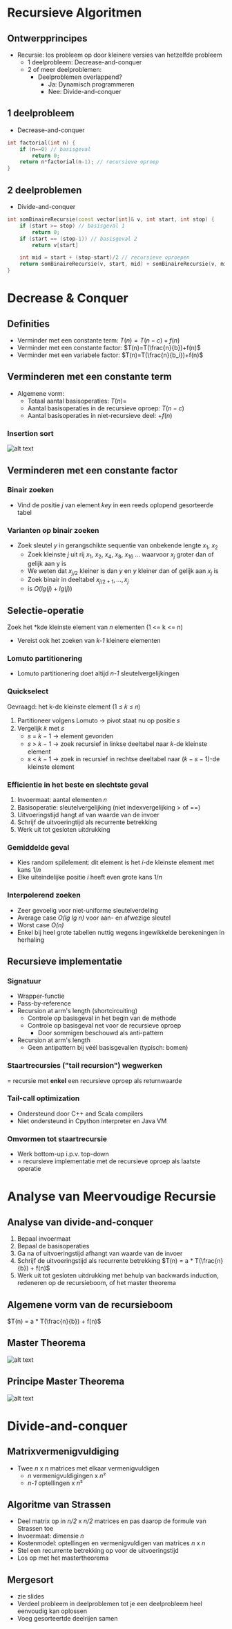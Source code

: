 # Recursieve Algoritmen

## Ontwerpprincipes

* Recursie: los probleem op door kleinere versies van hetzelfde probleem
    * 1 deelprobleem: Decrease-and-conquer
    * 2 of meer deelproblemen:
        * Deelproblemen overlappend?
            * Ja: Dynamisch programmeren
            * Nee: Divide-and-conquer

## 1 deelprobleem

* Decrease-and-conquer
```cpp
int factorial(int n) {
    if (n==0) // basisgeval
        return 0;
    return n*factorial(n-1); // recursieve oproep
}
```

## 2 deelproblemen

* Divide-and-conquer

```cpp
int somBinaireRecursie(const vector[int]& v, int start, int stop) {
    if (start >= stop) // basisgeval 1
        return 0;
    if (start == (stop-1)) // basisgeval 2
        return v[start]

    int mid = start + (stop-start)/2 // recursieve oproepen
    return somBinaireRecursie(v, start, mid) + somBinaireRecursie(v, mid, stop)
}
```

# Decrease & Conquer

## Definities

* Verminder met een constante term: $T(n) = T(n-c)+f(n)$
* Verminder met een constante factor: $T(n)=T(\frac{n}{b})+f(n)$
* Verminder met een variabele factor: $T(n)=T(\frac{n}{b_i})+f(n)$

## Verminderen met een constante term

* Algemene vorm:
    * Totaal aantal basisoperaties: $T(n)=$
    * Aantal basisoperaties in de recursieve oproep: $T(n-c)$
    * Aantal basisoperaties in niet-recursieve deel: $+ f(n)$

### Insertion sort

![alt text](afbeeldingen/recursieve/image.png)

## Verminderen met een constante factor

### Binair zoeken

* Vind de positie *j* van element *key* in een reeds oplopend gesorteerde tabel

### Varianten op binair zoeken

* Zoek sleutel *y* in gerangschikte sequentie van onbekende lengte $x_1$, $x_2$
    * Zoek kleinste *j* uit rij $x_1$, $x_2$, $x_4$, $x_8$, $x_16$ ... waarvoor $x_j$ groter dan of gelijk aan y is
    * We weten dat $x_{j/2}$ kleiner is dan $y$ en $y$ kleiner dan of gelijk aan $x_j$ is
    * Zoek binair in deeltabel $x_{j/2+1}, ... , x_{j}$
    * is $O(lg(j) + lg(j))$

## Selectie-operatie

Zoek het *kde kleinste element van *n* elementen (1 <= k <= n)
* Vereist ook het zoeken van *k-1* kleinere elementen

### Lomuto partitionering

* Lomuto partitionering doet altijd *n-1* sleutelvergelijkingen

### Quickselect 

Gevraagd: het k-de kleinste element (1 ≤ 𝑘 ≤ 𝑛)
1. Partitioneer volgens Lomuto → pivot staat nu op positie 𝑠
2. Vergelijk 𝑘 met 𝑠
    * 𝑠 = 𝑘 − 1 → element gevonden
    * 𝑠 > 𝑘 − 1 → zoek recursief in linkse deeltabel naar 𝑘-de kleinste element
    * 𝑠 < 𝑘 − 1 → zoek in recursief in rechtse deeltabel naar (𝑘 − 𝑠 − 1)-de kleinste element

### Efficientie in het beste en slechtste geval

1. Invoermaat: aantal elementen 𝑛
2. Basisoperatie: sleutelvergelijking (niet indexvergelijking > of ==)
3. Uitvoeringstijd hangt af van waarde van de invoer
4. Schrijf de uitvoeringtijd als recurrente betrekking
5. Werk uit tot gesloten uitdrukking

### Gemiddelde geval

* Kies random spilelement: dit element is het *i*-de kleinste element met kans 1/*n*
* Elke uiteindelijke positie *i* heeft even grote kans 1/*n*

### Interpolerend zoeken

* Zeer gevoelig voor niet-uniforme sleutelverdeling
* Average case *O(lg lg n)* voor aan- en afwezige sleutel
* Worst case *O(n)*
* Enkel bij heel grote tabellen nuttig wegens ingewikkelde berekeningen in herhaling

## Recursieve implementatie

### Signatuur

* Wrapper-functie
* Pass-by-reference
* Recursion at arm's length (shortcircuiting)
    * Controle op basisgeval in het begin van de methode
    * Controle op basisgeval net voor de recursieve oproep
        * Door sommigen beschouwd als anti-pattern
* Recursion at arm's length
    * Geen antipattern bij véél basisgevallen (typisch: bomen)

### Staartrecursies ("tail recursion") wegwerken
= recursie met **enkel** een recursieve oproep als returnwaarde

### Tail-call optimization

* Ondersteund door C++ and Scala compilers
* Niet ondersteund in Cpython interpreter en Java VM

### Omvormen tot staartrecursie

* Werk bottom-up i.p.v. top-down
* = recursieve implementatie met de recursieve oproep als laatste operatie

# Analyse van Meervoudige Recursie

## Analyse van divide-and-conquer

1. Bepaal invoermaat
2. Bepaal de basisoperaties
3. Ga na of uitvoeringstijd afhangt van waarde van de invoer
4. Schrijf de uitvoeringstijd als recurrente betrekking
$T(n) = a * T(\frac{n}{b}) + f(n)$
5. Werk uit tot gesloten uitdrukking met behulp van backwards induction, redeneren op de recursieboom, of het master theorema

## Algemene vorm van de recursieboom

$T(n) = a * T(\frac{n}{b}) + f(n)$

## Master Theorema

![alt text](afbeeldingen/recursieve/image_1.png)

## Principe Master Theorema

![alt text](afbeeldingen/recursieve/image_2.png)

# Divide-and-conquer

## Matrixvermenigvuldiging

* Twee *n* x *n* matrices met elkaar vermenigvuldigen
    * *n* vermenigvuldigingen x $n²$
    * *n-1* optellingen x $n²$

## Algoritme van Strassen

* Deel matrix op in *n/2* x *n/2* matrices en pas daarop de formule van Strassen toe
* Invoermaat: dimensie *n*
* Kostenmodel: optellingen en vermenigvuldigen van matrices *n* x *n*
* Stel een recurrente betrekking op voor de uitvoeringstijd
* Los op met het mastertheorema

## Mergesort

* zie slides
* Verdeel probleem in deelproblemen tot je een deelprobleem heel eenvoudig kan oplossen
* Voeg gesorteertde deelrijen samen